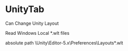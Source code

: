 # UnityTab

Can Change Unity Layout

Read Windows Local \*.wlt files

absolute path
\Unity\Editor-5.x\Preferences\Layouts\*.wlt
